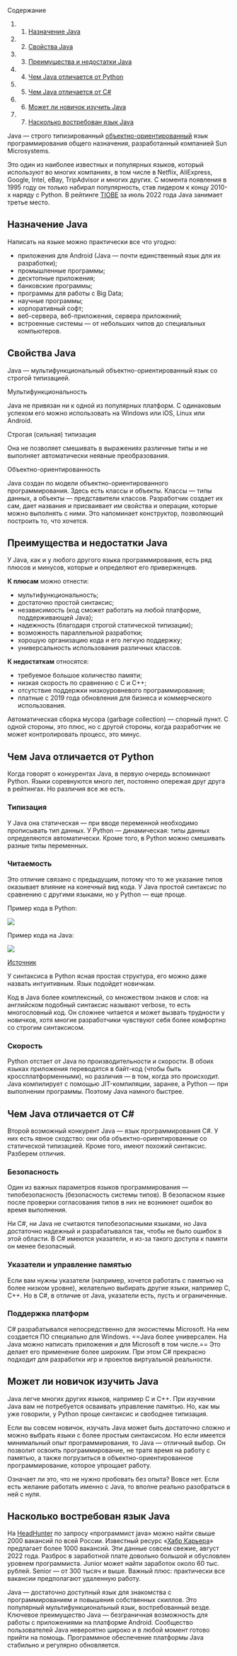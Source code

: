 Содержание

1. 1. [Назначение Java](https://blog.skillfactory.ru/glossary/java/#назначение-java)
2. 2. [Свойства Java](https://blog.skillfactory.ru/glossary/java/#свойства java)
3. 3. [Преимущества и недостатки Java](https://blog.skillfactory.ru/glossary/java/#преимущества-и-недостатки-java)
4. 4. [Чем Java отличается от Python](https://blog.skillfactory.ru/glossary/java/#чем-java-отличается-от-python)
5. 5. [Чем Java отличается от C#](https://blog.skillfactory.ru/glossary/java/#чем-java-отличается-от-c)
6. 6. [Может ли новичок изучить Java](https://blog.skillfactory.ru/glossary/java/#может-ли-новичок-изучить-java)
7. 7. [Насколько востребован язык Java](https://blog.skillfactory.ru/glossary/java/#насколько-востребован-язык-java)

Java — строго типизированный [объектно-ориентированный](https://blog.skillfactory.ru/glossary/oop-obektno-orientirovannoe-programmirovanie/) язык программирования общего назначения, разработанный компанией Sun Microsystems.

Это один из наиболее известных и популярных языков, который используют во многих компаниях, в том числе в Netflix, AliExpress, Google, Intel, eBay, TripAdvisor и многих других. С момента появления в 1995 году он только набирал популярность, став лидером к концу 2010-х наряду с Python. В рейтинге [TIOBE](https://www.tiobe.com/tiobe-index/) за июль 2022 года Java занимает третье место.

## **Назначение Java**

Написать на языке можно практически все что угодно:

- приложения для Android (Java — почти единственный язык для их разработки);
- промышленные программы;
- десктопные приложения;
- банковские программы;
- программы для работы с Big Data;
- научные программы;
- корпоративный софт;
- веб-сервера, веб-приложения, сервера приложений;
- встроенные системы — от небольших чипов до специальных компьютеров.
## **Свойства Java**

Java — мультифункциональный объектно-ориентированный язык со строгой типизацией.

Мультифункциональность

Java не привязан ни к одной из популярных платформ. С одинаковым успехом его можно использовать на Windows или iOS, Linux или Android.

Строгая (сильная) типизация

Она не позволяет смешивать в выражениях различные типы и не выполняет автоматически неявные преобразования.

Объектно-ориентированность

Java создан по модели объектно-ориентированного программирования. Здесь есть классы и объекты. Классы — типы данных, а объекты — представители классов. Разработчик создает их сам, дает названия и присваивает им свойства и операции, которые можно выполнять с ними. Это напоминает конструктор, позволяющий построить то, что хочется.

## **Преимущества и недостатки Java**

У Java, как и у любого другого языка программирования, есть ряд плюсов и минусов, которые и определяют его приверженцев.

**К плюсам** можно отнести:

- мультифункциональность;
- достаточно простой синтаксис;
- независимость (код сможет работать на любой платформе, поддерживающей Java);
- надежность (благодаря строгой статической типизации);
- возможность параллельной разработки;
- хорошую организацию кода и его легкую поддержку;
- универсальность использования различных классов.

**К недостаткам** относятся:

- требуемое большое количество памяти;
- низкая скорость по сравнению с С и С++;
- отсутствие поддержки низкоуровневого программирования;
- платные с 2019 года обновления для бизнеса и коммерческого использования.

Автоматическая сборка мусора (garbage collection) — спорный пункт. С одной стороны, это плюс, но с другой стороны, когда разработчик не может контролировать процесс, это минус.

## **Чем Java отличается от Python**

Когда говорят о конкурентах Java, в первую очередь вспоминают Python. Языки соревнуются много лет, постоянно опережая друг друга в рейтингах. Но различия все же есть.

### **Типизация**

У Java она статическая — при вводе переменной необходимо прописывать тип данных. У Python — динамическая: типы данных определяются автоматически. Кроме того, в Python можно смешивать разные типы переменных.

### **Читаемость**

Это отличие связано с предыдущим, потому что то же указание типов оказывает влияние на конечный вид кода. У Java простой синтаксис по сравнению с другими языками, но у Python — еще проще.

Пример кода в Python:

![](https://blog.skillfactory.ru/wp-content/uploads/2023/02/1-9660072.png)

Пример кода на Java:

![](https://blog.skillfactory.ru/wp-content/uploads/2023/02/2-8945463.png)

[Источник](https://raygun.com/blog/java-vs-python/)

У синтаксиса в Python ясная простая структура, его можно даже назвать интуитивным. Язык подойдет новичкам.

Код в Java более комплексный, со множеством знаков и слов: на английском подобный синтаксис называют verbose, то есть многословный код. Он сложнее читается и может вызвать трудности у новичков, хотя многие разработчики чувствуют себя более комфортно со строгим синтаксисом.

### **Скорость**

Python отстает от Java по производительности и скорости. В обоих языках приложения переводятся в байт-код (чтобы быть кроссплатформенными), но различия — в том, когда это происходит. Java компилирует с помощью JIT-компиляции, заранее, а Python — при выполнении программы. Поэтому Java намного быстрее.

## **Чем Java отличается от C#**

Второй возможный конкурент Java — язык программирования C#. У них есть явное сходство: они оба объектно-ориентированные со статической типизацией. Кроме того, имеют похожий синтаксис. Разберем отличия.

### **Безопасность**

Один из важных параметров языков программирования — типобезопасность (безопасность системы типов). В безопасном языке после проверки согласования типов в них не возникнет ошибок во время выполнения.

Ни С#, ни Java не считаются типобезопасными языками, но Java достаточно надежный и разрабатывался так, чтобы не было ошибок в этой области. В C# имеются указатели, и из-за такого доступа к памяти он менее безопасный.

### **Указатели и управление памятью**

Если вам нужны указатели (например, хочется работать с памятью на более низком уровне), желательно выбирать другие языки, например С, С++. Но в C#, в отличие от Java, указатели есть, пусть и ограниченные.

### Поддержка платформ

C# разрабатывался непосредственно для экосистемы Microsoft. На нем создается ПО специально для Windows. ==Java более универсален. На Java можно написать приложения и для Microsoft в том числе.== Это делает его применение более широким. При этом C# прекрасно подходит для разработки игр и проектов виртуальной реальности.

## **Может ли новичок изучить Java**

Java легче многих других языков, например С и С++. При изучении Java вам не потребуется осваивать управление памятью. Но, как мы уже говорили, у Python проще синтаксис и свободнее типизация.

Если вы совсем новичок, изучать Java может быть достаточно сложно и можно выбрать языки с более простым синтаксисом. Но если имеется минимальный опыт программирования, то Java — отличный выбор. Он позволит освоить программирование, не тратя время на работу с памятью, а также погрузиться в объектно-ориентированное программирование, которое упрощает работу.

Означает ли это, что не нужно пробовать без опыта? Вовсе нет. Если есть желание работать именно с Java, то вполне реально разобраться в ней с нуля.

## **Насколько востребован язык Java**

На [HeadHunter](https://hh.ru/search/vacancy?area=1&st=searchVacancy&text=%D0%9F%D1%80%D0%BE%D0%B3%D1%80%D0%B0%D0%BC%D0%BC%D0%B8%D1%81%D1%82+java&from=suggest_post) по запросу «программист java» можно найти свыше 2000 вакансий по всей России. Известный ресурс «[Хабр Карьера](https://career.habr.com/vacancies?page=2&q=%D0%BF%D1%80%D0%BE%D0%B3%D1%80%D0%B0%D0%BC%D0%BC%D0%B8%D1%81%D1%82%20java&type=all)» предлагает более 1000 вакансий. Эти данные совсем свежие, август 2022 года. Разброс в заработной плате довольно большой и обусловлен уровнем программиста. Junior может найти заработок около 60 тыс. рублей. Senior — от 300 тысяч и выше. Важный плюс: практически все вакансии предполагают удаленную работу.

Java — достаточно доступный язык для знакомства с программированием и повышения собственных скиллов. Это популярный мультифункциональный язык, востребованный везде. Ключевое преимущество Java — безграничная возможность для работы с приложениями на платформе Android. Сообщество пользователей Java невероятно широко и в любой момент готово прийти на помощь. Программное обеспечение платформы Java стабильно и регулярно обновляется.